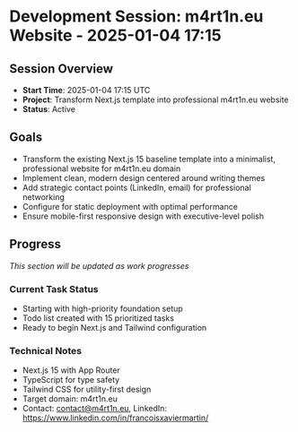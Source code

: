 # Development Session: m4rt1n.eu Website - 2025-01-04 17:15

## Session Overview
- **Start Time**: 2025-01-04 17:15 UTC
- **Project**: Transform Next.js template into professional m4rt1n.eu website
- **Status**: Active

## Goals
- Transform the existing Next.js 15 baseline template into a minimalist, professional website for m4rt1n.eu domain
- Implement clean, modern design centered around writing themes
- Add strategic contact points (LinkedIn, email) for professional networking
- Configure for static deployment with optimal performance
- Ensure mobile-first responsive design with executive-level polish

## Progress
*This section will be updated as work progresses*

### Current Task Status
- Starting with high-priority foundation setup
- Todo list created with 15 prioritized tasks
- Ready to begin Next.js and Tailwind configuration

### Technical Notes
- Next.js 15 with App Router
- TypeScript for type safety
- Tailwind CSS for utility-first design
- Target domain: m4rt1n.eu
- Contact: contact@m4rt1n.eu, LinkedIn: https://www.linkedin.com/in/francoisxaviermartin/